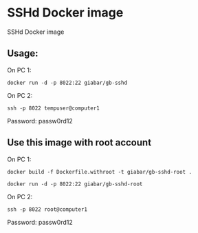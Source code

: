 # SSHd Docker image
SSHd Docker image

## Usage:

On PC 1:
```
docker run -d -p 8022:22 giabar/gb-sshd
```

On PC 2:
```
ssh -p 8022 tempuser@computer1
```
Password: passw0rd12


## Use this image with root account

On PC 1:
```
docker build -f Dockerfile.withroot -t giabar/gb-sshd-root .

docker run -d -p 8022:22 giabar/gb-sshd-root
```

On PC 2:
```
ssh -p 8022 root@computer1
```
Password: passw0rd12
